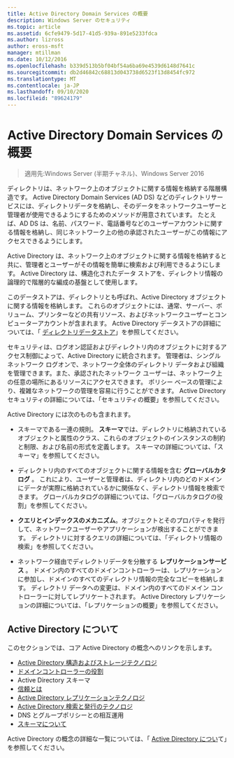 ```yaml
---
title: Active Directory Domain Services の概要
description: Windows Server のセキュリティ
ms.topic: article
ms.assetid: 6cfe9479-5d17-41d5-939a-891e5233fdca
ms.author: lizross
author: eross-msft
manager: mtillman
ms.date: 10/12/2016
ms.openlocfilehash: b339d513b5bf04bf54a6ba69e4539d6148d7641c
ms.sourcegitcommit: db2d46842c68813d043738d6523f13d8454fc972
ms.translationtype: MT
ms.contentlocale: ja-JP
ms.lasthandoff: 09/10/2020
ms.locfileid: "89624179"
---
```

# <a name="overview-of-active-directory-domain-services"></a>Active Directory Domain Services の概要

>適用先:Windows Server (半期チャネル)、Windows Server 2016

ディレクトリは、ネットワーク上のオブジェクトに関する情報を格納する階層構造です。 Active Directory Domain Services (AD DS) などのディレクトリサービスには、ディレクトリデータを格納し、そのデータをネットワークユーザーと管理者が使用できるようにするためのメソッドが用意されています。 たとえば、AD DS は、名前、パスワード、電話番号などのユーザーアカウントに関する情報を格納し、同じネットワーク上の他の承認されたユーザーがこの情報にアクセスできるようにします。

Active Directory は、ネットワーク上のオブジェクトに関する情報を格納すると共に、管理者とユーザーがその情報を簡単に検索および利用できるようにします。 Active Directory は、構造化されたデータ ストアを、ディレクトリ情報の論理的で階層的な編成の基盤として使用します。

このデータストアは、ディレクトリとも呼ばれ、Active Directory オブジェクトに関する情報を格納します。 これらのオブジェクトには、通常、サーバー、ボリューム、プリンターなどの共有リソース、およびネットワークユーザーとコンピューターアカウントが含まれます。 Active Directory データストアの詳細については、「 [ディレクトリデータストア](/previous-versions/windows/it-pro/windows-server-2003/cc736627(v=ws.10))」を参照してください。

セキュリティは、ログオン認証およびディレクトリ内のオブジェクトに対するアクセス制御によって、Active Directory に統合されます。 管理者は、シングル ネットワーク ログオンで、ネットワーク全体のディレクトリ データおよび組織を管理できます。また、承認されたネットワーク ユーザーは、ネットワーク上の任意の場所にあるリソースにアクセスできます。 ポリシー ベースの管理により、複雑なネットワークの管理を容易に行うことができます。 Active Directory セキュリティの詳細については、「セキュリティの概要」を参照してください。

Active Directory には次のものも含まれます。
* スキーマである一連の規則。 **スキーマ**では、ディレクトリに格納されているオブジェクトと属性のクラス、これらのオブジェクトのインスタンスの制約と制限、および名前の形式を定義します。 スキーマの詳細については、「スキーマ」を参照してください。


* ディレクトリ内のすべてのオブジェクトに関する情報を含む **グローバルカタログ** 。 これにより、ユーザーと管理者は、ディレクトリ内のどのドメインにデータが実際に格納されているかに関係なく、ディレクトリ情報を検索できます。 グローバルカタログの詳細については、「グローバルカタログの役割」を参照してください。


* **クエリとインデックスのメカニズム**。オブジェクトとそのプロパティを発行して、ネットワークユーザーやアプリケーションが検出することができます。 ディレクトリに対するクエリの詳細については、「ディレクトリ情報の検索」を参照してください。


* ネットワーク経由でディレクトリデータを分散する **レプリケーションサービス** 。 ドメイン内のすべてのドメインコントローラーは、レプリケーションに参加し、ドメインのすべてのディレクトリ情報の完全なコピーを格納します。 ディレクトリ データへの変更は、ドメイン内のすべてのドメイン コントローラーに対してレプリケートされます。 Active Directory レプリケーションの詳細については、「レプリケーションの概要」を参照してください。

## <a name="understanding-active-directory"></a>Active Directory について
 このセクションでは、コア Active Directory の概念へのリンクを示します。

* [Active Directory 構造およびストレージテクノロジ](/previous-versions/windows/it-pro/windows-server-2003/cc759186(v=ws.10))
* [ドメインコントローラーの役割](/previous-versions/windows/it-pro/windows-server-2003/cc786438(v=ws.10))
* Active Directory スキーマ
* [信頼とは](/previous-versions/windows/it-pro/windows-server-2008-R2-and-2008/cc771294(v=ws.10))
* [Active Directory レプリケーションテクノロジ](/previous-versions/windows/it-pro/windows-server-2003/cc786438(v=ws.10))
* [Active Directory 検索と発行のテクノロジ](/previous-versions/windows/it-pro/windows-server-2003/cc775686(v=ws.10))
* DNS とグループポリシーとの相互運用
* [スキーマについて](/previous-versions/windows/it-pro/windows-server-2003/cc759402(v=ws.10))

Active Directory の概念の詳細な一覧については、「 [Active Directory につい](/previous-versions/windows/it-pro/windows-server-2003/cc781408(v=ws.10))て」を参照してください。